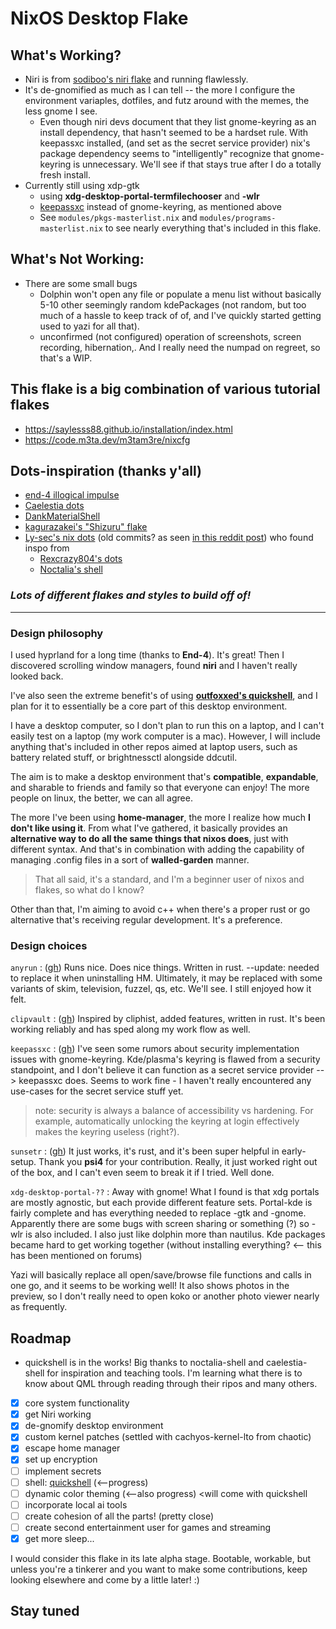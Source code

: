 # NixOS Desktop Flake

## What's Working?

- Niri is from
  [sodiboo's niri flake](https://github.com/sodiboo/niri-flake) and running flawlessly.
- It's de-gnomified as much as I can tell -- the more I configure the
  environment variaples, dotfiles, and futz around with the memes, the less gnome I see.
  - Even though niri devs document that they list gnome-keyring as an install
    dependency, that hasn't seemed to be a hardset rule. With keepassxc installed,
    (and set as the secret service provider) nix's package dependency seems to
    "intelligently" recognize that gnome-keyring is unnecessary. We'll see if that
    stays true after I do a totally fresh install.
- Currently still using xdp-gtk
  - using **xdg-desktop-portal-termfilechooser** and **-wlr**
  - [keepassxc](https://github.com/keepassxreboot/keepassxc) instead of
    gnome-keyring, as mentioned above
  - See `modules/pkgs-masterlist.nix` and `modules/programs-masterlist.nix` to
    see nearly everything that's included in this flake.

## What's Not Working:

- There are some small bugs
  - Dolphin won't open any file or populate a menu
    list without basically 5-10 other seemingly random kdePackages (not random,
    but too much of a hassle to keep track of of, and I've quickly started getting
    used to yazi for all that).
  - unconfirmed (not configured) operation of screenshots, screen recording,
    hibernation,. And I really need the numpad on regreet, so that's a WIP.

## This flake is a big combination of various tutorial flakes

- https://saylesss88.github.io/installation/index.html
- https://code.m3ta.dev/m3tam3re/nixcfg

## Dots-inspiration (thanks y'all)

- [end-4 illogical impulse](https://github.com/end-4/dots-hyprland)
- [Caelestia dots](https://github.com/caelestia-dots/shell?tab=readme-ov-file)
- [DankMaterialShell](https://github.com/AvengeMedia/DankMaterialShell)
- [kagurazakei's "Shizuru" flake](https://github.com/kagurazakei/Shizuru/tree/main)
- [Ly-sec's nix dots](https://github.com/Ly-sec/nixos) (old commits? as seen
  [in this reddit post](https://www.reddit.com/r/unixporn/comments/1lmxjlx/niri_quickshell))
  who found inspo from
  - [Rexcrazy804's dots](https://github.com/Rexcrazy804/Zaphkiel)
  - [Noctalia's shell](https://github.com/noctalia-dev/noctalia-shell)

### _Lots of different flakes and styles to build off of!_

---

### Design philosophy

I used hyprland for a long time (thanks to **End-4**). It's great! Then I
discovered scrolling window managers, found **niri** and I haven't really looked
back.

I've also seen the extreme benefit's of using
**[outfoxxed's quickshell](https://github.com/quickshell-mirror/quickshell)**,
and I plan for it to essentially be a core part of this desktop environment.

I have a desktop computer, so I don't plan to run this on a laptop, and I can't
easily test on a laptop (my work computer is a mac). However, I will include
anything that's included in other repos aimed at laptop users, such as battery
related stuff, or brightnessctl alongside ddcutil.

The aim is to make a desktop environment that's **compatible**, **expandable**,
and sharable to friends and family so that everyone can enjoy! The more people
on linux, the better, we can all agree.

The more I've been using **home-manager**, the more I realize how much **I don't
like using it**. From what I've gathered, it basically provides an **alternative
way to do all the same things that nixos does**, just with different syntax. And
that's in combination with adding the capability of managing .config files in a
sort of **walled-garden** manner.

> That all said, it's a standard, and I'm a beginner user of nixos and flakes,
> so what do I know?

Other than that, I'm aiming to avoid c++ when there's a proper rust or go
alternative that's receiving regular development. It's a preference.

### Design choices

`anyrun` : ([gh](https://github.com/anyrun-org/anyrun)) Runs nice. Does nice
things. Written in rust. --update: needed to replace it when uninstalling HM.
Ultimately, it may be replaced with some variants of skim, television, fuzzel,
qs, etc. We'll see. I still enjoyed how it felt.

`clipvault` : ([gh](https://github.com/Rolv-Apneseth/clipvault)) Inspired by
cliphist, added features, written in rust. It's been working reliably and has
sped along my work flow as well.

`keepassxc` : ([gh](https://github.com/keepassxreboot/keepassxc)) I've seen
some rumors about security implementation issues with gnome-keyring.
Kde/plasma's keyring is flawed from a security standpoint, and I don't believe
it can function as a secret service provider --> keepassxc does. Seems to work
fine - I haven't really encountered any use-cases for the secret service stuff
yet.

> note: security is always a balance of accessibility vs hardening. For example,
> automatically unlocking the keyring at login effectively makes the keyring
> useless (right?).

`sunsetr` : ([gh](https://github.com/psi4j/sunsetr)) It just works, it's rust,
and it's been super helpful in early-setup. Thank you **psi4** for your
contribution. Really, it just worked right out of the box, and I can't even seem
to break it if I tried. Well done.

`xdg-desktop-portal-??` : Away with gnome! What I found is that xdg portals are
mostly agnostic, but each provide different feature sets. Portal-kde is fairly
complete and has everything needed to replace -gtk and -gnome. Apparently there
are some bugs with screen sharing or something (?) so -wlr is also included.
I also just like dolphin more than nautilus. Kde packages became hard to get
working together (without installing everything? <-- this has been mentioned on
forums)

Yazi will basically replace all open/save/browse file functions and
calls in one go, and it seems to be working well! It also shows photos in the
preview, so I don't really need to open koko or another photo viewer nearly as
frequently.

## Roadmap

- quickshell is in the works! Big thanks to noctalia-shell and caelestia-shell
  for inspiration and teaching tools. I'm learning what there is to know about
  QML through reading through their ripos and many others.

- [x] core system functionality
- [x] get Niri working
- [x] de-gnomify desktop environment
- [x] custom kernel patches (settled with cachyos-kernel-lto from chaotic)
- [x] escape home manager
- [x] set up encryption
- [ ] implement secrets
- [ ] shell: [quickshell](https://github.com/quickshell-mirror/quickshell) (<--progress)
- [ ] dynamic color theming (<--also progress) <will come with quickshell
- [ ] incorporate local ai tools
- [ ] create cohesion of all the parts! (pretty close)
- [ ] create second entertainment user for games and streaming
- [x] get more sleep...

I would consider this flake in its late alpha stage. Bootable, workable, but
unless you're a tinkerer and you want to make some contributions, keep looking
elsewhere and come by a little later! :)

## Stay tuned
